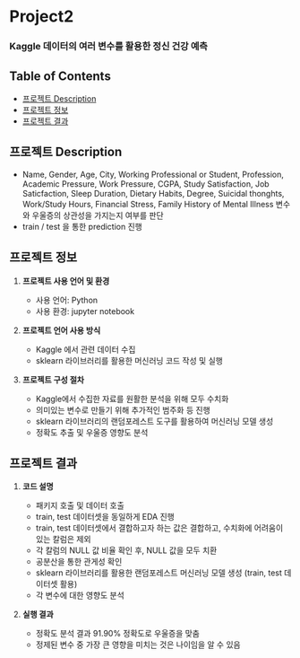 # Project2
### Kaggle 데이터의 여러 변수를 활용한 정신 건강 예측


## Table of Contents
- [프로젝트 Description](#프로젝트_Description)
- [프로젝트 정보](#프로젝트_정보)
- [프로젝트 결과](#프로젝트_결과)
  

## 프로젝트 Description
- Name, Gender, Age, City, Working Professional or Student, Profession, Academic Pressure, Work Pressure, CGPA, Study Satisfaction, Job Saticfaction, Sleep Duration, Dietary Habits, Degree, Suicidal thonghts, Work/Study Hours, Financial Stress, Family History of Mental Illness 변수와 우울증의 상관성을 가지는지 여부를 판단
- train / test 을 통한 prediction 진행


## 프로젝트 정보
1) **프로젝트 사용 언어 및 환경**
   - 사용 언어: Python
   - 사용 환경: jupyter notebook
     
2) **프로젝트 언어 사용 방식**
   - Kaggle 에서 관련 데이터 수집
   - sklearn 라이브러리를 활용한 머신러닝 코드 작성 및 실행
3) **프로젝트 구성 절차**
   - Kaggle에서 수집한 자료를 원활한 분석을 위해 모두 수치화
   - 의미있는 변수로 만들기 위해 추가적인 범주화 등 진행
   - sklearn 라이브러리의 랜덤포레스트 도구를 활용하여 머신러닝 모델 생성
   - 정확도 추출 및 우울증 영향도 분석


## 프로젝트 결과
1) **코드 설명**
   - 패키지 호출 및 데이터 호출
   - train, test 데이터셋을 동일하게 EDA 진행
   - train, test 데이터셋에서 결합하고자 하는 값은 결합하고, 수치화에 어려움이 있는 칼럼은 제외
   - 각 칼럼의 NULL 값 비율 확인 후, NULL 값을 모두 치환
   - 공분산을 통한 관게성 확인
   - sklearn 라이브러리를 활용한 랜덤포레스트 머신러닝 모델 생성 (train, test 데이터셋 활용)
   - 각 변수에 대한 영향도 분석
     
2) **실행 결과**
   - 정확도 분석 결과 91.90% 정확도로 우울증을 맞춤
   - 정제된 변수 중 가장 큰 영향을 미치는 것은 나이임을 알 수 있음
